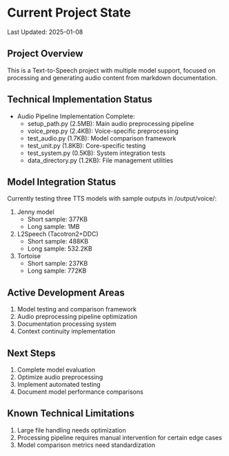 # Current Project State

Last Updated: 2025-01-08

## Project Overview
This is a Text-to-Speech project with multiple model support, focused on processing and generating audio content from markdown documentation.

## Technical Implementation Status
- Audio Pipeline Implementation Complete:
  - setup_path.py (2.5MB): Main audio preprocessing pipeline
  - voice_prep.py (2.4KB): Voice-specific preprocessing
  - test_audio.py (1.7KB): Model comparison framework
  - test_unit.py (1.8KB): Core-specific testing
  - test_system.py (0.5KB): System integration tests
  - data_directory.py (1.2KB): File management utilities

## Model Integration Status
Currently testing three TTS models with sample outputs in /output/voice/:
1. Jenny model
   - Short sample: 377KB
   - Long sample: 1MB
2. L2Speech (Tacotron2+DDC)
   - Short sample: 488KB
   - Long sample: 532.2KB
3. Tortoise
   - Short sample: 237KB
   - Long sample: 772KB

## Active Development Areas
1. Model testing and comparison framework
2. Audio preprocessing pipeline optimization
3. Documentation processing system
4. Context continuity implementation

## Next Steps
1. Complete model evaluation
2. Optimize audio preprocessing
3. Implement automated testing
4. Document model performance comparisons

## Known Technical Limitations
1. Large file handling needs optimization
2. Processing pipeline requires manual intervention for certain edge cases
3. Model comparison metrics need standardization